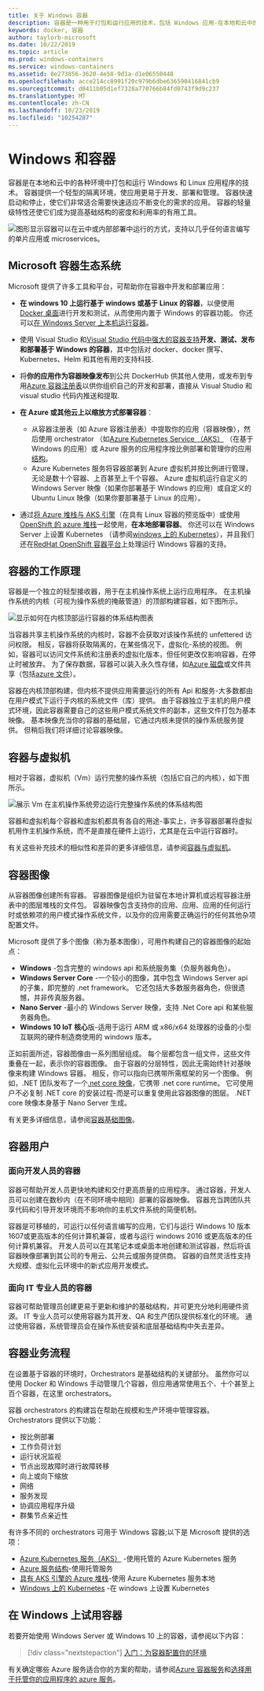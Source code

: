 ```yaml
---
title: 关于 Windows 容器
description: 容器是一种用于打包和运行应用的技术，包括 Windows 应用-在本地和云中的各种环境中。 本主题讨论 Microsoft、Windows 和 Azure 如何帮助你在容器中开发和部署应用，包括使用 Docker 和 Azure Kubernetes 服务。
keywords: docker, 容器
author: taylorb-microsoft
ms.date: 10/22/2019
ms.topic: article
ms.prod: windows-containers
ms.service: windows-containers
ms.assetid: 8e273856-3620-4e58-9d1a-d1e06550448
ms.openlocfilehash: acce214cc8991f20c979b6dbe636590416841cb9
ms.sourcegitcommit: d0411b05d1ef7328a770766b84fd0743f9d9c237
ms.translationtype: MT
ms.contentlocale: zh-CN
ms.lasthandoff: 10/23/2019
ms.locfileid: "10254287"
---
```

# <a name="windows-and-containers"></a>Windows 和容器

容器是在本地和云中的各种环境中打包和运行 Windows 和 Linux 应用程序的技术。 容器提供一个轻型的隔离环境，使应用更易于开发、部署和管理。 容器快速启动和停止，使它们非常适合需要快速适应不断变化的需求的应用。 容器的轻量级特性还使它们成为提高基础结构的密度和利用率的有用工具。

![图形显示容器可以在云中或内部部署中运行的方式，支持以几乎任何语言编写的单片应用或 microservices。](media/about-3-box.png)

## <a name="the-microsoft-container-ecosystem"></a>Microsoft 容器生态系统

Microsoft 提供了许多工具和平台，可帮助你在容器中开发和部署应用：

- <strong>在 windows 10 上运行基于 windows 或基于 Linux 的容器</strong>，以便使用[Docker 桌面](https://store.docker.com/editions/community/docker-ce-desktop-windows)进行开发和测试，从而使用内置于 Windows 的容器功能。 你还可以[在 Windows Server 上本机运行容器](../quick-start/set-up-environment.md?tabs=Windows-Server)。
- 使用 Visual Studio 和[Visual Studio 代码](https://code.visualstudio.com/docs/azure/docker)[中强大的容器支持](https://docs.microsoft.com/visualstudio/containers/overview)<strong>开发、测试、发布和部署基于 Windows 的容器</strong>，其中包括对 docker、docker 撰写、Kubernetes、Helm 和其他有用的支持科技.
- 将<strong>你的应用作为容器映像发布</strong>到公共 DockerHub 供其他人使用，或发布到专用[Azure 容器注册表](https://azure.microsoft.com/services/container-registry/)以供你组织自己的开发和部署，直接从 Visual Studio 和 visual studio 代码内推送和提取.
- <strong>在 Azure 或其他云上以缩放方式部署容器</strong>：

  - 从容器注册表（如 Azure 容器注册表）中提取你的应用（容器映像），然后使用 orchestrator （如[Azure Kubernetes Service （AKS）](https://docs.microsoft.com/azure/aks/intro-kubernetes) （在基于 Windows 的应用）或 Azure 服务的应用程序按比例部署和管理你的应用[结构](https://docs.microsoft.com/azure/service-fabric/)。
  - Azure Kubernetes 服务将容器部署到 Azure 虚拟机并按比例进行管理，无论是数十个容器、上百甚至上千个容器。 Azure 虚拟机运行自定义的 Windows Server 映像（如果你部署基于 Windows 的应用）或自定义的 Ubuntu Linux 映像（如果你要部署基于 Linux 的应用）。
- 通过[将 Azure 堆栈与 AKS 引擎](https://docs.microsoft.com/azure-stack/user/azure-stack-kubernetes-aks-engine-overview)（在具有 Linux 容器的预览版中）或使用[OpenShift 的 azure 堆栈](https://docs.microsoft.com/azure/virtual-machines/linux/openshift-azure-stack)一起使用，<strong>在本地部署容器</strong>。 你还可以在 Windows Server 上设置 Kubernetes （请参阅[windows 上的 Kubernetes](../kubernetes/getting-started-kubernetes-windows.md)），并且我们还在[RedHat OpenShift 容器平台](https://techcommunity.microsoft.com/t5/Networking-Blog/Managing-Windows-containers-with-Red-Hat-OpenShift-Container/ba-p/339821)上处理运行 Windows 容器的支持。

## <a name="how-containers-work"></a>容器的工作原理

容器是一个独立的轻型接收器，用于在主机操作系统上运行应用程序。 在主机操作系统的内核（可视为操作系统的掩蔽管道）的顶部构建容器，如下图所示。

![显示如何在内核顶部运行容器的体系结构图表](media/container-diagram.svg)

当容器共享主机操作系统的内核时，容器不会获取对该操作系统的 unfettered 访问权限。 相反，容器将获取隔离的，在某些情况下，虚拟化-系统的视图。 例如，容器可以访问文件系统和注册表的虚拟化版本，但任何更改仅影响容器，在停止时被放弃。 为了保存数据，容器可以装入永久性存储，如[Azure 磁盘](https://azure.microsoft.com/services/storage/disks/)或文件共享（包括[azure 文件](https://azure.microsoft.com/services/storage/files/)）。

容器在内核顶部构建，但内核不提供应用需要运行的所有 Api 和服务-大多数都由在用户模式下运行于内核的系统文件（库）提供。 由于容器独立于主机的用户模式环境，因此容器需要自己的这些用户模式系统文件的副本，这些文件打包为基本映像。 基本映像充当你的容器的基础层，它通过内核未提供的操作系统服务提供。 但稍后我们将详细讨论容器映像。

## <a name="containers-vs-virtual-machines"></a>容器与虚拟机

相对于容器，虚拟机（Vm）运行完整的操作系统（包括它自己的内核），如下图所示。

![展示 Vm 在主机操作系统旁边运行完整操作系统的体系结构图](media/virtual-machine-diagram.svg)

容器和虚拟机每个容器和虚拟机都具有各自的用途-事实上，许多容器部署将虚拟机用作主机操作系统，而不是直接在硬件上运行，尤其是在云中运行容器时。

有关这些补充技术的相似性和差异的更多详细信息，请参阅[容器与虚拟机](containers-vs-vm.md)。

## <a name="container-images"></a>容器图像

从容器图像创建所有容器。 容器图像是组织为驻留在本地计算机或远程容器注册表中的图层堆栈的文件包。 容器映像包含支持你的应用、应用、应用的任何运行时或依赖项的用户模式操作系统文件，以及你的应用需要正确运行的任何其他杂项配置文件。

Microsoft 提供了多个图像（称为基本图像），可用作构建自己的容器图像的起始点：

* <strong>Windows</strong> -包含完整的 windows api 和系统服务集（负服务器角色）。
* <strong>Windows Server Core</strong> -一个较小的图像，其中包含 Windows Server api 的子集，即完整的 .net framework。 它还包括大多数服务器角色，但很遗憾，并非传真服务器。
* <strong>Nano Server</strong> -最小的 Windows Server 映像，支持 .Net Core api 和某些服务器角色。
* <strong>Windows 10 IoT 核心</strong>版-适用于运行 ARM 或 x86/x64 处理器的设备的小型互联网的硬件制造商使用的 windows 版本。

正如前面所述，容器图像由一系列图层组成。 每个层都包含一组文件，这些文件重叠在一起，表示你的容器图像。 由于容器的分层特性，因此无需始终针对基映像来构建 Windows 容器。 相反，你可以指向已携带所需框架的另一个图像。 例如，.NET 团队发布了一个[.net core 映像](https://hub.docker.com/_/microsoft-dotnet-core)，它携带 .net core runtime。 它可使用户不必复制 .NET core 的安装过程-而是可以重复使用此容器图像的图层。 .NET core 映像本身基于 Nano Server 生成。

有关更多详细信息，请参阅[容器基础图像](../manage-containers/container-base-images.md)。

## <a name="container-users"></a>容器用户

### <a name="containers-for-developers"></a>面向开发人员的容器

容器可帮助开发人员更快地构建和交付更高质量的应用程序。 通过容器，开发人员可以创建在数秒内（在不同环境中相同）部署的容器映像。 容器充当跨团队共享代码和引导开发环境而不影响你的主机文件系统的简便机制。

容器是可移植的，可运行以任何语言编写的应用，它们与运行 Windows 10 版本1607或更高版本的任何计算机兼容，或者与运行 windows 2016 或更高版本的任何计算机兼容。 开发人员可以在其笔记本或桌面本地创建和测试容器，然后将该容器映像部署到其公司的专用云、公共云或服务提供商。 容器的自然灵活性支持大规模、虚拟化云环境中的新式应用开发模式。

### <a name="containers-for-it-professionals"></a>面向 IT 专业人员的容器

容器可帮助管理员创建更易于更新和维护的基础结构，并可更充分地利用硬件资源。 IT 专业人员可以使用容器为其开发、QA 和生产团队提供标准化的环境。 通过使用容器，系统管理员会在操作系统安装和底层基础结构中失去差异。

## <a name="container-orchestration"></a>容器业务流程

在设置基于容器的环境时，Orchestrators 是基础结构的关键部分。 虽然你可以使用 Docker 和 Windows 手动管理几个容器，但应用通常使用五个、十个甚至上百个容器，在这里 orchestrators。

容器 orchestrators 的构建旨在帮助在规模和生产环境中管理容器。 Orchestrators 提供以下功能：

- 按比例部署
- 工作负荷计划
- 运行状况监视
- 节点出现故障时进行故障转移
- 向上或向下缩放
- 网络
- 服务发现
- 协调应用程序升级
- 群集节点亲近性

有许多不同的 orchestrators 可用于 Windows 容器;以下是 Microsoft 提供的选项：
- [Azure Kubernetes 服务（AKS）](https://docs.microsoft.com/azure/aks/intro-kubernetes) -使用托管的 Azure Kubernetes 服务
- [Azure 服务结构](https://docs.microsoft.com/azure/service-fabric/)-使用托管服务
- [具有 AKS 引擎的 Azure 堆栈](https://docs.microsoft.com/azure-stack/user/azure-stack-kubernetes-aks-engine-overview)-使用 Azure Kubernetes 服务本地
- [Windows 上的 Kubernetes](../kubernetes/getting-started-kubernetes-windows.md) -在 windows 上设置 Kubernetes

## <a name="try-containers-on-windows"></a>在 Windows 上试用容器

若要开始使用 Windows Server 或 Windows 10 上的容器，请参阅以下内容：
> [!div class="nextstepaction"]
> [入门：为容器配置你的环境](../quick-start/set-up-environment.md)

有关确定哪些 Azure 服务适合你的方案的帮助，请参阅[Azure 容器服务](https://azure.microsoft.com/product-categories/containers/)和[选择用于托管你的应用程序的 azure 服务](https://docs.microsoft.com/azure/architecture/guide/technology-choices/compute-decision-tree)。
